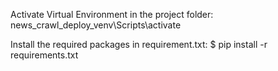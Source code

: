 Activate Virtual Environment in the project folder: news_crawl_deploy_venv\Scripts\activate

Install the required packages in requirement.txt: $ pip install -r requirements.txt